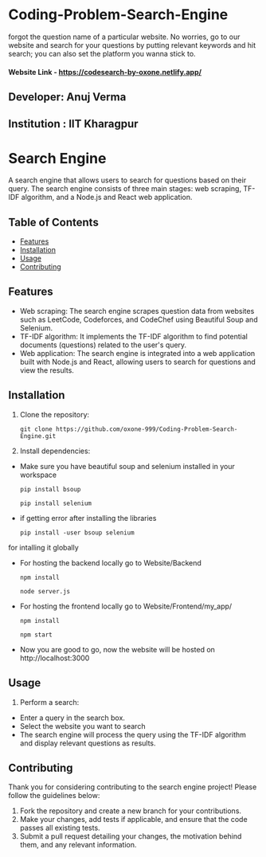 # Coding-Problem-Search-Engine
forgot the question name of a particular website. No worries, go to our website and search for your questions by putting relevant keywords and hit search; you can also set the platform you wanna stick to.

#### Website Link - https://codesearch-by-oxone.netlify.app/

## Developer: Anuj Verma
## Institution : IIT Kharagpur

# Search Engine

A search engine that allows users to search for questions based on their query. The search engine consists of three main stages: web scraping, TF-IDF algorithm, and a Node.js and React web application.

## Table of Contents

- [Features](#features)
- [Installation](#installation)
- [Usage](#usage)
- [Contributing](#contributing)

## Features

- Web scraping: The search engine scrapes question data from websites such as LeetCode, Codeforces, and CodeChef using Beautiful Soup and Selenium.
- TF-IDF algorithm: It implements the TF-IDF algorithm to find potential documents (questions) related to the user's query.
- Web application: The search engine is integrated into a web application built with Node.js and React, allowing users to search for questions and view the results.

## Installation

1. Clone the repository:

   ```shell
   git clone https://github.com/oxone-999/Coding-Problem-Search-Engine.git

2. Install dependencies:

- Make sure you have beautiful soup and selenium installed in your workspace

  ```shell
  pip install bsoup
  ```
  ```shell
  pip install selenium

- if getting error after installing the libraries

  ```shell
  pip install -user bsoup selenium
  ```
for intalling it globally

- For hosting the backend locally go to Website/Backend

  ```shell
  npm install
  ```

  ```shell
  node server.js
  ```
- For hosting the frontend locally go to Website/Frontend/my_app/

  ```shell
  npm install
  ```
  ```shell
  npm start
  ```
- Now you are good to go, now the website will be hosted on http://localhost:3000

## Usage

1. Perform a search:

- Enter a query in the search box.
-  Select the website you want to search
- The search engine will process the query using the TF-IDF algorithm and display relevant questions as results.

## Contributing

Thank you for considering contributing to the search engine project! Please follow the guidelines below:

1. Fork the repository and create a new branch for your contributions.
2. Make your changes, add tests if applicable, and ensure that the code passes all existing tests.
3. Submit a pull request detailing your changes, the motivation behind them, and any relevant information.
